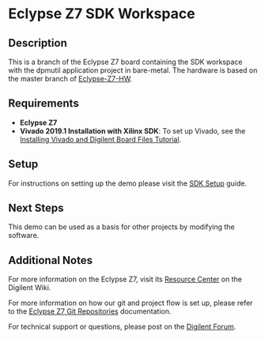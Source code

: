 # Eclypse Z7 SDK Workspace

## Description

This is a branch of the Eclypse Z7 board containing the SDK workspace with the dpmutil application project in bare-metal. The hardware is based on the master branch of [Eclypse-Z7-HW](https://github.com/Digilent/Eclypse-Z7-HW).

## Requirements

* **Eclypse Z7**
* **Vivado 2019.1 Installation with Xilinx SDK**: To set up Vivado, see the [Installing Vivado and Digilent Board Files Tutorial](https://reference.digilentinc.com/vivado/installing-vivado/start).

## Setup

For instructions on setting up the demo please visit the [SDK Setup](https://reference.digilentinc.com/learn/programmable-logic/tutorials/github-demos/start#import_sdk_projects) guide.

## Next Steps

This demo can be used as a basis for other projects by modifying the software.

## Additional Notes

For more information on the Eclypse Z7, visit its [Resource Center](https://reference.digilentinc.com/reference/programmable-logic/eclypse-z7/start) on the Digilent Wiki.

For more information on how our git and project flow is set up, please refer to the [Eclypse Z7 Git Repositories](https://reference.digilentinc.com/reference/programmable-logic/eclypse-z7/git) documentation.

For technical support or questions, please post on the [Digilent Forum](forum.digilentinc.com).
